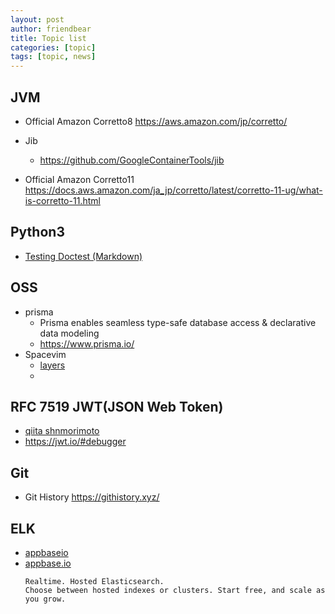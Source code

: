 ```yaml
---
layout: post
author: friendbear
title: Topic list
categories: [topic]
tags: [topic, news]
---
```


## JVM
* Official Amazon Corretto8 <https://aws.amazon.com/jp/corretto/>
* Jib 
  * <https://github.com/GoogleContainerTools/jib>

* Official Amazon Corretto11 <https://docs.aws.amazon.com/ja_jp/corretto/latest/corretto-11-ug/what-is-corretto-11.html>

## Python3
* [Testing Doctest (Markdown)](https://docs.python.org/3/library/doctest.html)


## OSS

* prisma
  * Prisma enables seamless type-safe database access & declarative data modeling
  * <https://www.prisma.io/>
* Spacevim
  - [layers](https://spacevim.org/layers/)
  -

## RFC 7519 JWT(JSON Web Token) 
* [qiita shnmorimoto](https://qiita.com/shnmorimoto/items/a38690929d7d84bbdea6)
* <https://jwt.io/#debugger>

## Git
* Git History <https://githistory.xyz/>


## ELK
* [appbaseio](https://github.com/appbaseio)
* [appbase.io](https://appbase.io/)
  ```
  Realtime. Hosted Elasticsearch.
  Choose between hosted indexes or clusters. Start free, and scale as you grow.
  ```
